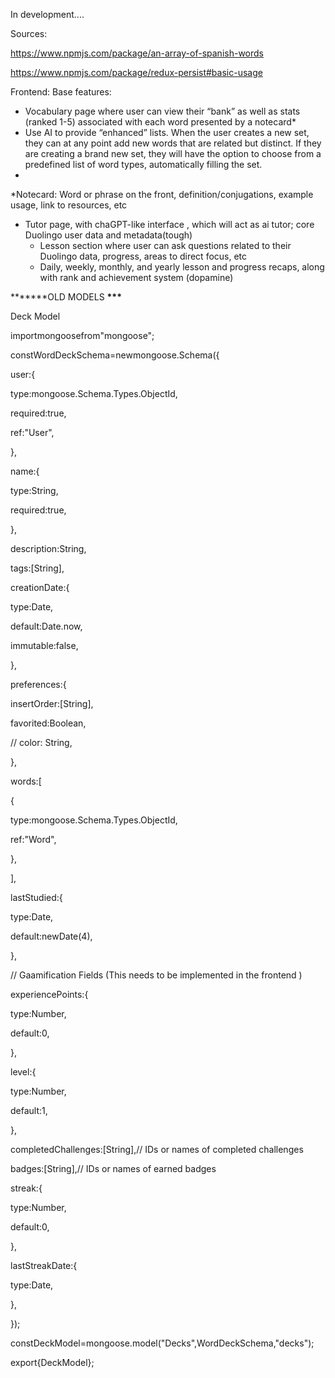 In development....

Sources:

https://www.npmjs.com/package/an-array-of-spanish-words

https://www.npmjs.com/package/redux-persist#basic-usage

Frontend:
Base features:

- Vocabulary page where user can view their “bank” as well as stats (ranked 1-5) associated with each word presented by a notecard\*
- Use AI to provide “enhanced” lists. When the user creates a new set, they can at any point add new words that are related but distinct. If they are creating a brand new set, they will have the option to choose from a predefined list of word types, automatically filling the set.
-

\*Notecard: Word or phrase on the front, definition/conjugations, example usage, link to resources, etc

- Tutor page, with chaGPT-like interface , which will act as ai tutor; core Duolingo user data and metadata(tough)
  - Lesson section where user can ask questions related to their Duolingo data, progress, areas to direct focus, etc
  - Daily, weekly, monthly, and yearly lesson and progress recaps, along with rank and achievement system (dopamine)

**\*\*\***OLD MODELS **\*\*\***

Deck Model

importmongoosefrom"mongoose";

constWordDeckSchema=newmongoose.Schema({

user:{

type:mongoose.Schema.Types.ObjectId,

required:true,

ref:"User",

},

name:{

type:String,

required:true,

},

description:String,

tags:[String],

creationDate:{

type:Date,

default:Date.now,

immutable:false,

},

preferences:{

insertOrder:[String],

favorited:Boolean,

// color: String,

},

words:[

{

type:mongoose.Schema.Types.ObjectId,

ref:"Word",

},

],

lastStudied:{

type:Date,

default:newDate(4),

},

// Gaamification Fields (This needs to be implemented in the frontend )

experiencePoints:{

type:Number,

default:0,

},

level:{

type:Number,

default:1,

},

completedChallenges:[String],// IDs or names of completed challenges

badges:[String],// IDs or names of earned badges

streak:{

type:Number,

default:0,

},

lastStreakDate:{

type:Date,

},

});

constDeckModel=mongoose.model("Decks",WordDeckSchema,"decks");

export{DeckModel};
